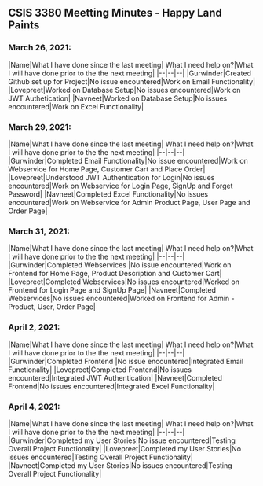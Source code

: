 ## CSIS 3380 Meetting Minutes - Happy Land Paints

### March 26, 2021:

|Name|What I have done since the last meeting| What I need help on?|What I will have done prior to the the next meeting|
|--|--|--|
|Gurwinder|Created Github set up for Project|No issue encountered|Work on Email Functionality|
|Lovepreet|Worked on Database Setup|No issues encountered|Work on JWT Authetication|
|Navneet|Worked on Database Setup|No issues encountered|Work on Excel Functionality|

### March 29, 2021:

|Name|What I have done since the last meeting| What I need help on?|What I will have done prior to the the next meeting|
|--|--|--|
|Gurwinder|Completed Email Functionality|No issue encountered|Work on Webservice for Home Page, Customer Cart and Place Order|
|Lovepreet|Understood JWT Authentication for Login|No issues encountered|Work on Webservice for Login Page, SignUp and Forget Password|
|Navneet|Completed Excel Functionality|No issues encountered|Work on Webservice for Admin Product Page, User Page and Order Page|

### March 31, 2021:

|Name|What I have done since the last meeting| What I need help on?|What I will have done prior to the the next meeting|
|--|--|--|
|Gurwinder|Completed Webservices |No issue encountered|Work on Frontend for Home Page, Product Description and Customer Cart|
|Lovepreet|Completed Webservices|No issues encountered|Worked on Frontend for Login Page and SignUp Page|
|Navneet|Completed Webservices|No issues encountered|Worked on Frontend for Admin - Product, User, Order Page|

### April 2, 2021:

|Name|What I have done since the last meeting| What I need help on?|What I will have done prior to the the next meeting|
|--|--|--|
|Gurwinder|Completed Frontend |No issue encountered|Integrated Email Functionality|
|Lovepreet|Completed Frontend|No issues encountered|Integrated JWT Authentication|
|Navneet|Completed Frontend|No issues encountered|Integrated Excel Functionality|

### April 4, 2021:

|Name|What I have done since the last meeting| What I need help on?|What I will have done prior to the the next meeting|
|--|--|--|
|Gurwinder|Completed my User Stories|No issue encountered|Testing Overall Project Functionality|
|Lovepreet|Completed my User Stories|No issues encountered|Testing Overall Project Functionality|
|Navneet|Completed my User Stories|No issues encountered|Testing Overall Project Functionality|
